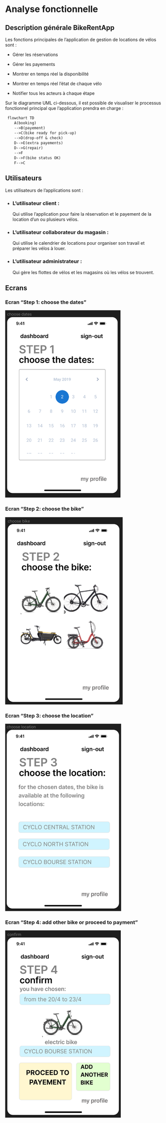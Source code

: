 # Analyse fonctionnelle # 

## Description générale BikeRentApp ## 

Les fonctions principales de l’application de gestion de locations de vélos sont : 

- Gérer les réservations   

- Gérer les payements 

- Montrer en temps réel la disponibilité 

- Montrer en temps réel l’état de chaque vélo 

- Notifier tous les acteurs à chaque étape 

Sur le diagramme UML ci-dessous, il est possible de visualiser le processus fonctionnel principal que l’application prendra en charge : 


````mermaid
 flowchart TD
    A(booking)
    -->B(payement)
    -->C(bike ready for pick-up)
    -->D(drop-off & check)
    D-->E(extra payements)
    D-->G(repair)
    -->F
    D-->F(bike status OK)
    F-->C

````
## Utilisateurs ## 

Les utilisateurs de l’applications sont : 

- ### L’utilisateur client : ### 
  Qui utilise l’application pour faire la réservation et le payement de la location d’un ou plusieurs vélos.  

- ### L’utilisateur collaborateur du magasin : ###
  Qui utilise le calendrier de locations pour organiser son travail et préparer les vélos à louer.  

- ### L’utilisateur administrateur : ###
  Qui gère les flottes de vélos et les magasins où les vélos se trouvent.

## Ecrans ## 

### Ecran “Step 1: choose the dates” ### 
<img src="./images/img-choose-date.png" alt="Alt text" style="height:600px;">
 
### Ecran “Step 2: choose the bike” ### 
<img src="./images/img-choose-bike.png" alt="Alt text" style="height:600px;">

### Ecran “Step 3: choose the location” ### 
<img src="./images/img-choose-location.png" alt="Alt text" style="height:600px;">

### Ecran “Step 4: add other bike or proceed to payment” ### 
<img src="./images/img-confirm.png" alt="Alt text" style="height:600px;">



 

